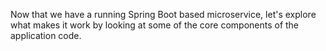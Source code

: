 Now that we have a running Spring Boot based microservice, let's explore what makes it work by looking at some of the core components of the application code.



